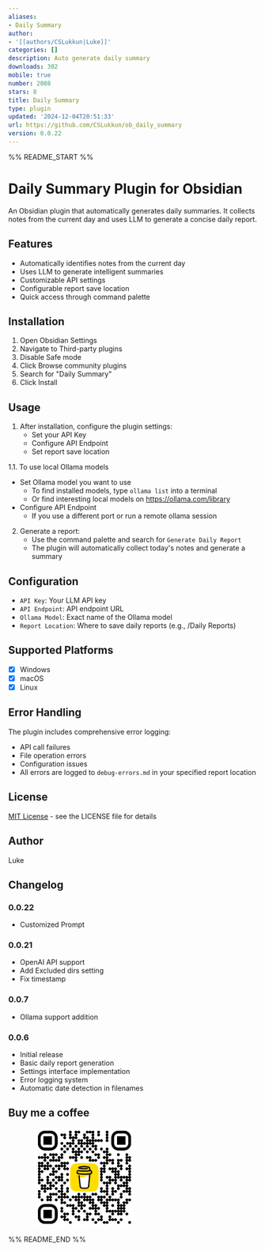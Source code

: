 ```yaml
---
aliases:
- Daily Summary
author:
- '[[authors/CSLukkun|Luke]]'
categories: []
description: Auto generate daily summary
downloads: 302
mobile: true
number: 2008
stars: 8
title: Daily Summary
type: plugin
updated: '2024-12-04T20:51:33'
url: https://github.com/CSLukkun/ob_daily_summary
version: 0.0.22
---
```


%% README_START %%

# Daily Summary Plugin for Obsidian

An Obsidian plugin that automatically generates daily summaries. It collects notes from the current day and uses LLM to generate a concise daily report.

## Features

- Automatically identifies notes from the current day
- Uses LLM to generate intelligent summaries
- Customizable API settings
- Configurable report save location
- Quick access through command palette

## Installation

1. Open Obsidian Settings
2. Navigate to Third-party plugins
3. Disable Safe mode
4. Click Browse community plugins
5. Search for "Daily Summary"
6. Click Install

## Usage

1. After installation, configure the plugin settings:
   - Set your API Key
   - Configure API Endpoint
   - Set report save location

1.1. To use local Ollama models

- Set Ollama model you want to use
  - To find installed models, type `ollama list` into a terminal
  - Or find interesting local models on https://ollama.com/library
- Configure API Endpoint
  - If you use a different port or run a remote ollama session

2. Generate a report:
   - Use the command palette and search for `Generate Daily Report`
   - The plugin will automatically collect today's notes and generate a summary

## Configuration

- `API Key`: Your LLM API key
- `API Endpoint`: API endpoint URL
- `Ollama Model`: Exact name of the Ollama model
- `Report Location`: Where to save daily reports (e.g., /Daily Reports)

## Supported Platforms

- [x] Windows
- [x] macOS
- [x] Linux

## Error Handling

The plugin includes comprehensive error logging:

- API call failures
- File operation errors
- Configuration issues
- All errors are logged to `debug-errors.md` in your specified report location

## License

[MIT License](LICENSE) - see the LICENSE file for details

## Author

Luke

## Changelog

### 0.0.22

- Customized Prompt

### 0.0.21

- OpenAI API support
- Add Excluded dirs setting
- Fix timestamp

### 0.0.7

- Ollama support addition

### 0.0.6

- Initial release
- Basic daily report generation
- Settings interface implementation
- Error logging system
- Automatic date detection in filenames

## Buy me a coffee

<img src="imgs/aipay.JPG" alt="" width="200" height="" style="margin-right: 50px">

<img src="https://raw.githubusercontent.com/CSLukkun/ob_daily_summary/HEAD/imgs/bmc_qr.png" alt="" width="200" height="">


%% README_END %%